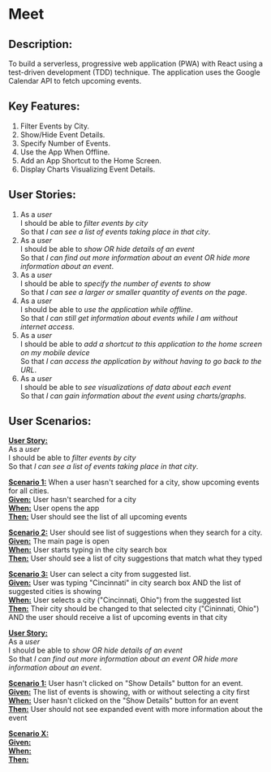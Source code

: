 # Meet

## Description:
To build a serverless, progressive web application (PWA) with React using a
test-driven development (TDD) technique. The application uses the Google
Calendar API to fetch upcoming events.

## Key Features:
1. Filter Events by City.
2. Show/Hide Event Details.
3. Specify Number of Events.
4. Use the App When Offline.
5. Add an App Shortcut to the Home Screen.
6. Display Charts Visualizing Event Details.

## User Stories:
1. As a *user* <br>
I should be able to *filter events by city*<br>
So that *I can see a list of events taking place in that city*.
2. As a *user* <br>
I should be able to *show OR hide details of an event* <br>
So that *I can find out more information about an event OR hide more information about an event*.
3. As a *user* <br>
I should be able to *specify the number of events to show*<br>
So that *I can see a larger or smaller quantity of events on the page*.
4. As a *user* <br>
I should be able to *use the application while offline*.<br>
So that *I can still get information about events while I am without internet access*.
5. As a *user* <br>
I should be able to *add a shortcut to this application to the home screen on my mobile device*<br>
So that *I can access the application by without having to go back to the URL*.
6. As a *user* <br>
I should be able to *see visualizations of data about each event*<br>
So that *I can gain information about the event using charts/graphs*.

## User Scenarios:
**<ins>User Story:</ins>** <br>
As a *user* <br>
I should be able to *filter events by city*<br>
So that *I can see a list of events taking place in that city*.

**<ins>Scenario 1:</ins>** When a user hasn't searched for a city, show upcoming events for all cities.<br>
**<ins>Given:</ins>** User hasn't searched for a city <br>
**<ins>When:</ins>** User opens the app<br>
**<ins>Then:</ins>** User should see the list of all upcoming events<br>

**<ins>Scenario 2:</ins>** User should see list of suggestions when they search for a city. <br>
**<ins>Given:</ins>** The main page is open<br>
**<ins>When:</ins>** User starts typing in the city search box<br>
**<ins>Then:</ins>** User should see a list of city suggestions that match what they typed<br>

**<ins>Scenario 3:</ins>** User can select a city from suggested list. <br>
**<ins>Given:</ins>** User was typing "Cincinnati" in city search box AND the list of suggested cities is showing<br>
**<ins>When:</ins>** User selects a city ("Cincinnati, Ohio") from the suggested list<br>
**<ins>Then:</ins>** Their city should be changed to that selected city ("Cininnati, Ohio") AND the user should receive a list of upcoming events in that city<br>

**<ins>User Story:</ins>** <br>
As a *user* <br>
I should be able to *show OR hide details of an event* <br>
So that *I can find out more information about an event OR hide more information about an event*.

**<ins>Scenario 1:</ins>** User hasn't clicked on "Show Details" button for an event.<br>
**<ins>Given:</ins>** The list of events is showing, with or without selecting a city first<br>
**<ins>When:</ins>** User hasn't clicked on the "Show Details" button for an event<br>
**<ins>Then:</ins>** User should not see expanded event with more information about the event<br>

**<ins>Scenario X:</ins>** <br>
**<ins>Given:</ins>** <br>
**<ins>When:</ins>** <br>
**<ins>Then:</ins>** <br>
